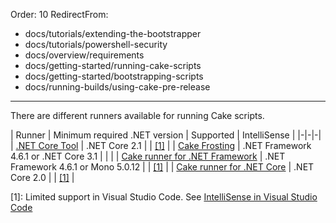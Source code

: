 Order: 10
RedirectFrom:
  - docs/tutorials/extending-the-bootstrapper
  - docs/tutorials/powershell-security
  - docs/overview/requirements
  - docs/getting-started/running-cake-scripts
  - docs/getting-started/bootstrapping-scripts
  - docs/running-builds/using-cake-pre-release
---

There are different runners available for running Cake scripts.

| Runner | Minimum required .NET version  | Supported | IntelliSense |
|-|-|-|
| [.NET Core Tool] | .NET Core 2.1 | <span class="glyphicon glyphicon-ok" style="color:green"></span> | <span class="glyphicon glyphicon-ok" style="color:orange"></span> [[1]](#1) |
| [Cake Frosting] | .NET Framework 4.6.1 or .NET Core 3.1 | <span class="glyphicon glyphicon-ok" style="color:green"></span> | <span class="glyphicon glyphicon-ok" style="color:green"></span> |
| [Cake runner for .NET Framework] | .NET Framework 4.6.1 or Mono 5.0.12 | <span class="glyphicon glyphicon-ok" style="color:green"></span> | <span class="glyphicon glyphicon-ok" style="color:orange"></span> [[1]](#1) |
| [Cake runner for .NET Core] | .NET Core 2.0 | <span class="glyphicon glyphicon-remove" style="color:red"></span> | <span class="glyphicon glyphicon-ok" style="color:orange"></span> [[1]](#1) |

<a id="1"></a>
[1]: Limited support in Visual Studio Code. See [IntelliSense in Visual Studio Code]

[.NET Core Tool]: dotnet-core-tool
[Cake Frosting]: cake-frosting
[Cake runner for .NET Framework]: cake-runner-for-dotnet-framework
[Cake runner for .NET Core]: cake-runner-for-dotnet-core
[IntelliSense in Visual Studio Code]: ../integrations/editors/vscode/intellisense
